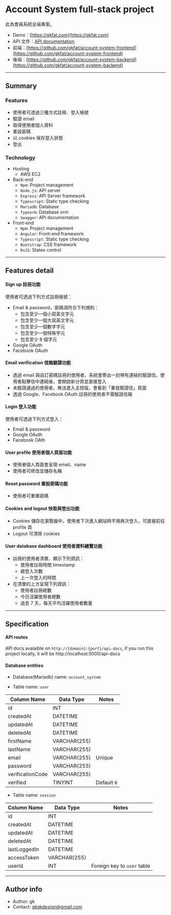 # Account System full-stack project
此為會員系統全端專案。

* Demo：[https://gkfat.com](https://gkfat.com)
* API 文件：[API documentation](http://3.140.103.253:5000/api-docs/)
* 前端：[https://github.com/gkfat/account-system-frontend](https://github.com/gkfat/account-system-frontend)
* 後端：[https://github.com/gkfat/account-system-backend](https://github.com/gkfat/account-system-backend)

---
## Summary
### Features
* 使用者可透過三種方式註冊、登入帳號
* 驗證 email
* 取得使用者個人資料
* 重設密碼
* 以 cookies 保存登入狀態
* 登出

### Technology
* Hosting
    * AWS EC2
* Back-end
    * `Npm`: Project management
    * `Node.js`: API server
    * `Express`: API Server framework
    * `Typescript`: Static type checking
    * `Mariadb`: Database
    * `Typeorm`: Database orm
    * `Swagger`: API documentation
* Front-end
    * `Npm`: Project management
    * `Angular`: Front-end framework
    * `Typescript`: Static type checking
    * `Bootstrap`: CSS framework
    * `RxJS`: States control

---
## Features detail
#### Sign up 註冊功能
使用者可透過下列方式註冊帳號：
* Email & password，密碼須符合下列規則：
    * 包含至少一個小寫英文字元
    * 包含至少一個大寫英文字元
    * 包含至少一個數字字元
    * 包含至少一個特殊字元
    * 包含至少 8 個字元
* Google OAuth
* Facebook OAuth

#### Email verification 信箱驗證功能
* 透過 email 與自訂密碼註冊的使用者，系統會寄出一封帶有連結的驗證信，使用者點擊信中連結後，會開啟新分頁並直接登入
* 未驗證通過的使用者，無法進入主控版，會看到「重發驗證信」頁面
* 透過 Google、Facebook OAuth 註冊的使用者不需驗證信箱

#### Login 登入功能
使用者可透過下列方式登入：
* Email & password
* Google OAuth
* Facebook OAth

#### User profile 使用者個人頁面功能
* 使用者個人頁面會呈現 email、name 
* 使用者可修改並儲存名稱

#### Reset password 重設密碼功能
* 使用者可重置密碼

#### Cookies and logout 快取與登出功能
* Cookies 儲存在瀏覽器中，使用者下次進入網站時不用再次登入，可直接前往 profile 頁
* Logout 可清除 cookies

#### User database dashboard 使用者資料總覽功能
* 註冊的使用者清單，顯示下列資訊：
    * 使用者註冊時間 timestamp
    * 總登入次數
    * 上一次登入的時間
* 在清單的上方呈現下列資訊：
    * 使用者註冊總數
    * 今日活躍使用者總數
    * 過去 7 天，每天平均活躍使用者數量


---
## Specification

#### API routes
API docs avalaible on `http://{domain}:{port}/api-docs`, if you run this project locally, it will be http://localhost:5000/api-docs

#### Database entities

* Database(Mariadb) name: `account_system`

* Table name: `user`

|Column Name|Data Type|Notes|
|-|-|-|
|id|INT||
|createdAt|DATETIME||
|updatedAt|DATETIME||
|deletedAt|DATETIME||
|firstName|VARCHAR(255)||
|lastName|VARCHAR(255)||
|email|VARCHAR(255)|Unique|
|password|VARCHAR(255)||
|verificationCode|VARCHAR(255)||
|verified|TINYINT|Default `0`|

* Table name: `session`

|Column Name|Data Type|Notes|
|-|-|-|
|id|INT||
|createdAt|DATETIME||
|updatedAt|DATETIME||
|deletedAt|DATETIME||
|lastLoggedIn|DATETIME||
|accessToken|VARCHAR(255)||
|userId|INT|Foreign key to `user` table|

---
## Author info
* Author: gk
* Contact: gkgkdesign@gmail.com